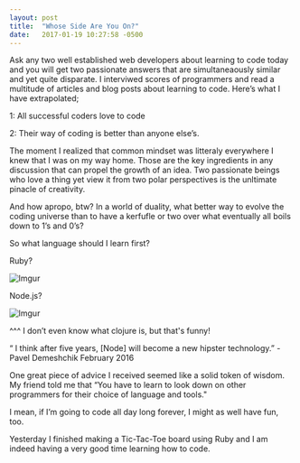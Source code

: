 ```yaml
---
layout: post
title:  "Whose Side Are You On?"
date:   2017-01-19 10:27:58 -0500
---
```



Ask any two well established web developers about learning to code today and you will get two passionate answers that are simultaneaously similar and yet quite disparate. I interviwed scores of programmers and read a multitude of articles and blog posts about learning to code. Here’s what I have extrapolated;

1: All successful coders love to code

2: Their way of coding is better than anyone else’s.

The moment I realized that common mindset was litteraly everywhere I knew that I was on my way home. Those are the key ingredients in any discussion that can propel the growth of an idea. Two passionate beings who love a thing yet view it from two polar perspectives is the unltimate pinacle of creativity.

And how apropo, btw? In a world of duality, what better way to evolve the coding universe than to have a kerfufle or two over what eventually all boils down to 1’s and 0’s? 

So what language should I learn first?

Ruby?

![Imgur](http://i.imgur.com/Fha6DCV.jpg?raw=true)


Node.js?

![Imgur](http://i.imgur.com/CpGbDsK.jpg)

^^^ I don’t even know what clojure is, but that's funny!

“ I think after five years, [Node] will become a new hipster technology.” -Pavel Demeshchik February 2016



One great piece of advice I received seemed like a solid token of wisdom. My friend told me that “You have to learn to look down on other programmers for their choice of language and tools."

I mean, if I’m going to code all day long forever, I might as well have fun, too.

Yesterday I finished making a Tic-Tac-Toe board using Ruby and I am indeed having a very good time learning how to code.
